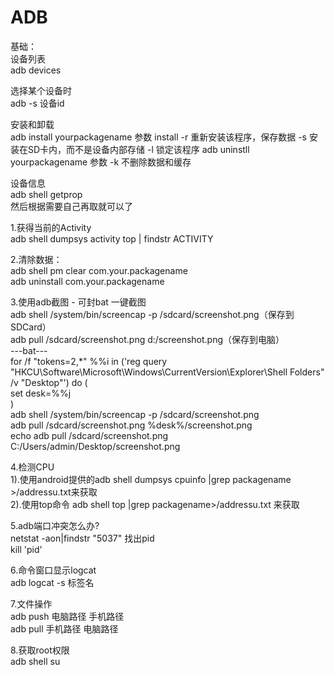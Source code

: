 # ADB

基础：  
设备列表  
adb devices  
  
选择某个设备时  
adb -s 设备id  

安装和卸载  
adb install yourpackagename  参数 install -r 重新安装该程序，保存数据 -s 安装在SD卡内，而不是设备内部存储 -l 锁定该程序
adb uninstll yourpackagename  参数 -k 不删除数据和缓存  

设备信息  
adb shell getprop  
然后根据需要自己再取就可以了  




1.获得当前的Activity  
adb shell dumpsys activity top | findstr ACTIVITY  

2.清除数据：  
adb shell pm clear com.your.packagename  
adb uninstall com.your.packagename  

3.使用adb截图 - 可封bat 一键截图  
adb shell /system/bin/screencap -p /sdcard/screenshot.png（保存到SDCard）  
adb pull /sdcard/screenshot.png d:/screenshot.png（保存到电脑）  
---bat---  
for /f "tokens=2,*" %%i in ('reg query "HKCU\Software\Microsoft\Windows\CurrentVersion\Explorer\Shell Folders" /v   "Desktop"') do (  
set desk=%%j  
)  
adb shell /system/bin/screencap -p /sdcard/screenshot.png  
adb pull /sdcard/screenshot.png %desk%/screenshot.png  
echo adb pull /sdcard/screenshot.png C:/Users/admin/Desktop/screenshot.png  


4.检测CPU  
1).使用android提供的adb shell dumpsys cpuinfo |grep packagename >/addressu.txt来获取  
2).使用top命令 adb shell top |grep packagename>/addressu.txt 来获取  

5.adb端口冲突怎么办?  
netstat -aon|findstr "5037"   找出pid  
kill 'pid'  

6.命令窗口显示logcat  
adb logcat -s 标签名  

7.文件操作  
adb push 电脑路径 手机路径  
adb pull 手机路径 电脑路径  

8.获取root权限  
adb shell su




